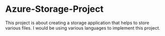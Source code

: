 # Azure-Storage-Project

This project is about creating a storage application that helps to store various files.
I would be using various languages to implement this project.
